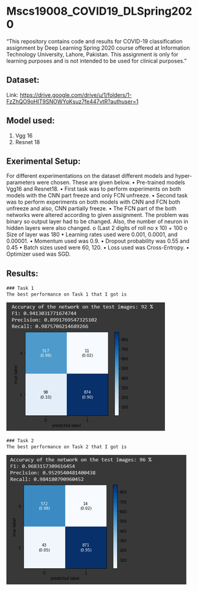# Mscs19008_COVID19_DLSpring2020
“This   repository   contains   code   and   results   for   COVID-19   classification   assignment   by   Deep   Learning   Spring   2020   course   offered   at   Information   Technology   University,   Lahore,   Pakistan.   This   assignment   is   only   for   learning   purposes   and   is   not   intended   to   be   used   for   clinical   purposes.”   

## Dataset: 
   Link: https://drive.google.com/drive/u/1/folders/1-FzZhQO9oHIT9SNOWYoKsuz7fe447vtR?authuser=1

## Model used:
   1) Vgg 16
   2) Resnet 18
    
## Exerimental Setup:
   For different experimentations on the dataset different models and hyper-parameters were chosen. These are given below.
   • Pre-trained models Vgg16 and Resnet18.
   • First task was to perform experiments on both models with the CNN part freeze and only FCN unfreeze.
   • Second task was to perform experiments on both models with CNN and FCN both unfreeze and also, CNN partially freeze.
   • The FCN part of the both networks were altered according to given assignment. The problem was binary so output layer had to be           changed. Also, the number of neuron in hidden layers were also changed.
       o (Last 2 digits of roll no x 10) + 100
       o Size of layer was 180
    • Learning rates used were 0.001, 0.0001, and 0.00001.
    • Momentum used was 0.9.
    • Dropout probability was 0.55 and 0.45
    • Batch sizes used were 60, 120.
    • Loss used was Cross-Entropy.
    • Optimizer used was SGD.

## Results:

    ### Task 1
    The best performance on Task 1 that I got is

   ![](images/task1%20best.png)

    ### Task 2
    The best performance on Task 2 that I got is

   ![](images/task2%20best.png)
